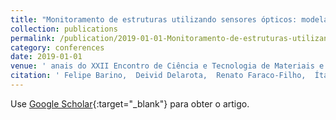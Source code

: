 ```yaml
---
title: "Monitoramento de estruturas utilizando sensores ópticos: modelagem, simulação e setup experimental"
collection: publications
permalink: /publication/2019-01-01-Monitoramento-de-estruturas-utilizando-sensores-pticos-modelagem-simulao-e-setup-experimental
category: conferences
date: 2019-01-01
venue: ' anais do XXII Encontro de Ciência e Tecnologia de Materiais e Modelagem Computacional'
citation: ' Felipe Barino,  Deivid Delarota,  Renato Faraco-Filho,  Ítalo alvarenga,  Alexandre Santos, &quot;Monitoramento de estruturas utilizando sensores ópticos: modelagem, simulação e setup experimental.&quot;  anais do XXII Encontro de Ciência e Tecnologia de Materiais e Modelagem Computacional, 2019.'
---
```

Use [Google Scholar](https://scholar.google.com/scholar?q=Monitoramento+de+estruturas+utilizando+sensores+ópticos:+modelagem,+simulação+e+setup+experimental){:target="_blank"} para obter o artigo.